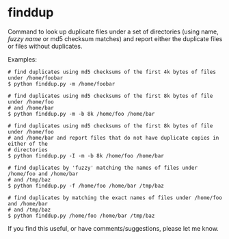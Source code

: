finddup
=======

Command to look up duplicate files under a set of directories (using name,
_fuzzy name_ or md5 checksum matches) and report either the duplicate files or
files without duplicates.

Examples:
```
# find duplicates using md5 checksums of the first 4k bytes of files under /home/foobar
$ python finddup.py -m /home/foobar

# find duplicates using md5 checksums of the first 8k bytes of file under /home/foo
# and /home/bar
$ python finddup.py -m -b 8k /home/foo /home/bar

# find duplicates using md5 checksums of the first 8k bytes of file under /home/foo
# and /home/bar and report files that do not have duplicate copies in either of the
# directories
$ python finddup.py -I -m -b 8k /home/foo /home/bar

# find duplicates by 'fuzzy' matching the names of files under /home/foo and /home/bar
# and /tmp/baz
$ python finddup.py -f /home/foo /home/bar /tmp/baz

# find duplicates by matching the exact names of files under /home/foo and /home/bar
# and /tmp/baz
$ python finddup.py /home/foo /home/bar /tmp/baz
```

If you find this useful, or have comments/suggestions, please let me know.
